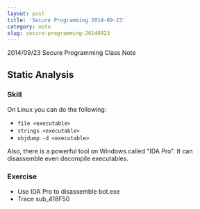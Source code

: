 ```yaml
---
layout: post
title: 'Secure Programming 2014-09-23'
category: note
slug: secure-programming-20140923
---
```

2014/09/23 Secure Programming Class Note

## Static Analysis

### Skill

On Linux you can do the following:

-  `file <executable>`
-  `strings <executable>`
-  `objdump -d <executable>`

Also, there is a powerful tool on Windows called "IDA Pro". It can disassemble
even decompile executables.

### Exercise

-  Use IDA Pro to disassemble bot.exe
-  Trace sub\_418F50
